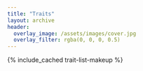 ```yaml
---
title: "Traits"
layout: archive
header:
  overlay_image: /assets/images/cover.jpg
  overlay_filter: rgba(0, 0, 0, 0.5)
---
```

{% include_cached trait-list-makeup %}
